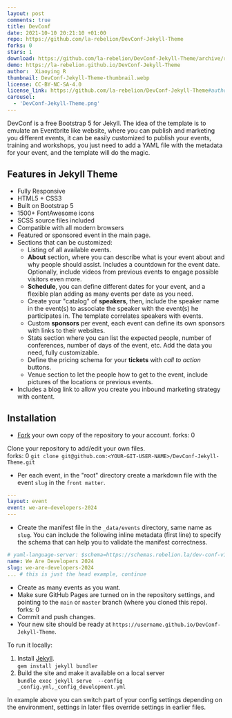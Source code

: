 ```yaml
---
layout: post
comments: true
title: DevConf
date: 2021-10-10 20:21:10 +01:00
repo: https://github.com/la-rebelion/DevConf-Jekyll-Theme
forks: 0
stars: 1
download: https://github.com/la-rebelion/DevConf-Jekyll-Theme/archive/refs/heads/master.zip
demo: https://la-rebelion.github.io/DevConf-Jekyll-Theme
author:  Xiaoying R
thumbnail: DevConf-Jekyll-Theme-thumbnail.webp
license: CC-BY-NC-SA-4.0
license_link: https://github.com/la-rebelion/DevConf-Jekyll-Theme#author--license
carousel:
  - 'DevConf-Jekyll-Theme.png'
---
```


DevConf is a free Bootstrap 5 for Jekyll. The idea of the template is to emulate an Eventbrite like website, where you can publish and marketing you different events, it can be easily customized to publish your events, training and workshops, you just need to add a YAML file with the metadata for your event, and the template will do the magic.

## Features in Jekyll Theme

* Fully Responsive
* HTML5 + CSS3
* Built on Bootstrap 5
* 1500+ FontAwesome icons
* SCSS source files included
* Compatible with all modern browsers
* Featured or sponsored event in the main page.
* Sections that can be customized:
  * Listing of all available events.
  * **About** section, where you can describe what is your event about and why people should assist. Includes a countdown for the event date. Optionally, include videos from previous events to engage possible visitors even more.
  * **Schedule**, you can define different dates for your event, and a flexible plan adding as many events per date as you need.
  * Create your "catalog" of **speakers**, then, include the speaker name in the event(s) to associate the speaker with the event(s) he participates in. The template correlates speakers with events.
  * Custom **sponsors** per event, each event can define its own sponsors with links to their websites.
  * Stats section where you can list the expected people, number of conferences, number of days of the event, etc. Add the data you need, fully customizable.
  * Define the pricing schema for your **tickets** with _call to action_ buttons.
  * Venue section to let the people how to get to the event, include pictures of the locations or previous events.
* Includes a blog link to allow you create you inbound marketing strategy with content.

## Installation

* [Fork](https://github.com/la-rebelion/DevConf-Jekyll-Theme/fork) your own copy of the repository to your account.
forks: 0

Clone your repository to add/edit your own files.  
forks: 0
`git clone git@github.com:<YOUR-GIT-USER-NAME>/DevConf-Jekyll-Theme.git`

* Per each event, in the "root" directory create a markdown file with the event `slug` in the `front matter`.

```yaml
---
layout: event
event: we-are-developers-2024
---
```

* Create the manifest file in the `_data/events` directory, same name as `slug`. You can include the following inline metadata (first line) to specify the schema that can help you to validate the manifest correctness.

```yaml
# yaml-language-server: $schema=https://schemas.rebelion.la/dev-conf-v1.0.json
name: We Are Developers 2024
slug: we-are-developers-2024
... # this is just the head example, continue
```

* Create as many events as you want.
* Make sure GitHub Pages are turned on in the repository settings, and pointing to the `main` or `master` branch (where you cloned this repo).
forks: 0
* Commit and push changes.
* Your new site should be ready at `https://username.github.io/DevConf-Jekyll-Theme`.

To run it locally:

1. Install [Jekyll](https://jekyllrb.com/docs/).  
`gem install jekyll bundler`
1. Build the site and make it available on a local server  
`bundle exec jekyll serve  --config _config.yml,_config_development.yml`

In example above you can switch part of your config settings depending on the environment, settings in later files override settings in earlier files.
